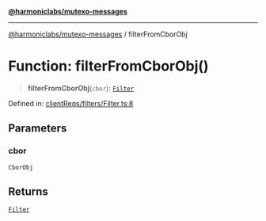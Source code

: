 [**@harmoniclabs/mutexo-messages**](../README.md)

***

[@harmoniclabs/mutexo-messages](../README.md) / filterFromCborObj

# Function: filterFromCborObj()

> **filterFromCborObj**(`cbor`): [`Filter`](../type-aliases/Filter)

Defined in: [clientReqs/filters/Filter.ts:8](https://github.com/HarmonicLabs/mutexo-messages/blob/aefac8841dc1fa8aebb577df666016362446522d/src/clientReqs/filters/Filter.ts#L8)

## Parameters

### cbor

`CborObj`

## Returns

[`Filter`](../type-aliases/Filter)
